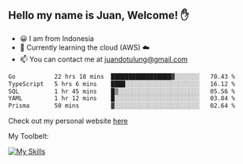 ## Hello my name is Juan, Welcome! ✋

- 😀 I am from Indonesia
- 📖 Currently learning the cloud (AWS) ☁️
- 📫 You can contact me at juandotulung@gmail.com

<!--START_SECTION:waka-->

```txt
Go           22 hrs 18 mins  █████████████████▓░░░░░░░   70.43 %
TypeScript   5 hrs 6 mins    ████░░░░░░░░░░░░░░░░░░░░░   16.12 %
SQL          1 hr 45 mins    █▒░░░░░░░░░░░░░░░░░░░░░░░   05.56 %
YAML         1 hr 12 mins    █░░░░░░░░░░░░░░░░░░░░░░░░   03.84 %
Prisma       50 mins         ▓░░░░░░░░░░░░░░░░░░░░░░░░   02.64 %
```

<!--END_SECTION:waka-->

Check out my personal website [here](https://juanchristian.com)

My Toolbelt:

[![My Skills](https://skillicons.dev/icons?i=go,js,ts,nodejs,express,react,nextjs,vue,tailwind,vite,html,css,python,php,aws,bash,linux,postgres,mysql,redis,kafka,docker,vercel,netlify,vscode,figma)](https://skillicons.dev)

